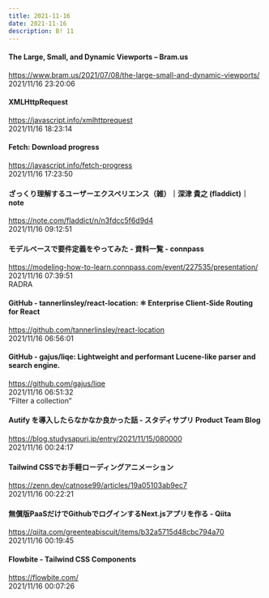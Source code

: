 ```yaml
---
title: 2021-11-16
date: 2021-11-16
description: B! 11
---
```


#### The Large, Small, and Dynamic Viewports – Bram.us
https://www.bram.us/2021/07/08/the-large-small-and-dynamic-viewports/<br>
2021/11/16 23:20:06<br>


#### XMLHttpRequest
https://javascript.info/xmlhttprequest<br>
2021/11/16 18:23:14<br>


#### Fetch: Download progress
https://javascript.info/fetch-progress<br>
2021/11/16 17:23:50<br>


#### ざっくり理解するユーザーエクスペリエンス（雑）｜深津 貴之 (fladdict)｜note
https://note.com/fladdict/n/n3fdcc5f6d9d4<br>
2021/11/16 09:12:51<br>


#### モデルベースで要件定義をやってみた - 資料一覧 - connpass
https://modeling-how-to-learn.connpass.com/event/227535/presentation/<br>
2021/11/16 07:39:51<br>
RADRA


#### GitHub - tannerlinsley/react-location: ⚛️ Enterprise Client-Side Routing for React
https://github.com/tannerlinsley/react-location<br>
2021/11/16 06:56:01<br>


#### GitHub - gajus/liqe: Lightweight and performant Lucene-like parser and search engine.
https://github.com/gajus/liqe<br>
2021/11/16 06:51:32<br>
“Filter a collection”


#### Autify を導入したらなかなか良かった話 - スタディサプリ Product Team Blog
https://blog.studysapuri.jp/entry/2021/11/15/080000<br>
2021/11/16 00:24:17<br>


#### Tailwind CSSでお手軽ローディングアニメーション
https://zenn.dev/catnose99/articles/19a05103ab9ec7<br>
2021/11/16 00:22:21<br>


#### 無償版PaaSだけでGithubでログインするNext.jsアプリを作る - Qiita
https://qiita.com/greenteabiscuit/items/b32a5715d48cbc794a70<br>
2021/11/16 00:19:45<br>


#### Flowbite - Tailwind CSS Components
https://flowbite.com/<br>
2021/11/16 00:07:26<br>


